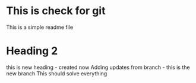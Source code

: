 # This is check for git
This is a simple readme file
# Heading 2
this is new heading - created now 
Adding updates from branch - this is the new branch 
This should solve everything